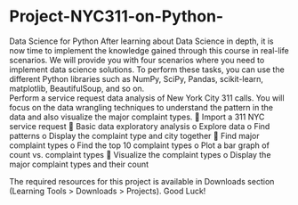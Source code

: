 # Project-NYC311-on-Python-
Data Science for Python
After learning about Data Science in depth, it is now time to implement the knowledge gained through this course in real-life scenarios. We will provide you with four scenarios where you need to implement data science solutions. To perform these tasks, you can use the different Python libraries such as NumPy, SciPy, Pandas, scikit-learn, matplotlib, BeautifulSoup, and so on.  
 Perform a service request data analysis of New York City 311 calls. You will focus on the data wrangling techniques to understand the pattern in the data and also visualize the major complaint types. 
	Import a 311 NYC service request
	Basic data exploratory analysis 
o	Explore data
o	Find patterns
o	Display the complaint type and city together
	Find major complaint types
o	Find the top 10 complaint types 
o	Plot a bar graph of count vs. complaint types
	Visualize the complaint types
o	Display the major complaint types and their count

The required resources for this project is available in Downloads section (Learning Tools > Downloads > Projects). Good Luck!
